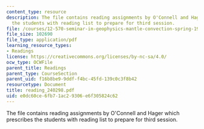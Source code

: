 ```yaml
---
content_type: resource
description: The file contains reading assignments by O'Connell and Hager which prescribes
  the students with reading list to prepare for third session.
file: /courses/12-570-seminar-in-geophysics-mantle-convection-spring-1998/e0dc60ce6fb71ac29306e6f305824c62_reading_240298.pdf
file_size: 102690
file_type: application/pdf
learning_resource_types:
- Readings
license: https://creativecommons.org/licenses/by-nc-sa/4.0/
ocw_type: OCWFile
parent_title: Readings
parent_type: CourseSection
parent_uid: f16b8be9-9ddf-f4bc-45fd-139c0c3f8b42
resourcetype: Document
title: reading_240298.pdf
uid: e0dc60ce-6fb7-1ac2-9306-e6f305824c62
---
```

The file contains reading assignments by O'Connell and Hager which prescribes the students with reading list to prepare for third session.